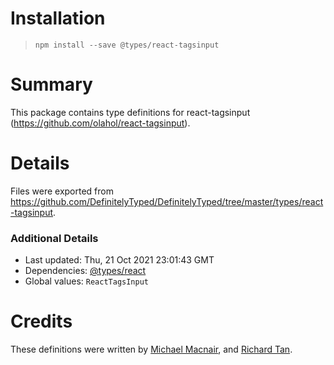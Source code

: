 # Installation
> `npm install --save @types/react-tagsinput`

# Summary
This package contains type definitions for react-tagsinput (https://github.com/olahol/react-tagsinput).

# Details
Files were exported from https://github.com/DefinitelyTyped/DefinitelyTyped/tree/master/types/react-tagsinput.

### Additional Details
 * Last updated: Thu, 21 Oct 2021 23:01:43 GMT
 * Dependencies: [@types/react](https://npmjs.com/package/@types/react)
 * Global values: `ReactTagsInput`

# Credits
These definitions were written by [Michael Macnair](https://github.com/mykter), and [Richard Tan](https://github.com/chardos).
